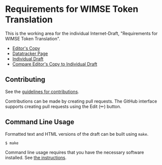 # Requirements for WIMSE Token Translation

This is the working area for the individual Internet-Draft, "Requirements for WIMSE Token Translation".

* [Editor's Copy](https://yaroslavros.github.io/wimse-tokentranslation-requirements/#go.draft-rosomakho-wimse-tokentranslation-requirements.html)
* [Datatracker Page](https://datatracker.ietf.org/doc/draft-rosomakho-wimse-tokentranslation-requirements)
* [Individual Draft](https://datatracker.ietf.org/doc/html/draft-rosomakho-wimse-tokentranslation-requirements)
* [Compare Editor's Copy to Individual Draft](https://yaroslavros.github.io/wimse-tokentranslation-requirements/#go.draft-rosomakho-wimse-tokentranslation-requirements.diff)


## Contributing

See the
[guidelines for contributions](https://github.com/yaroslavros/wimse-tokentranslation-requirements/blob//CONTRIBUTING.md).

Contributions can be made by creating pull requests.
The GitHub interface supports creating pull requests using the Edit (✏) button.


## Command Line Usage

Formatted text and HTML versions of the draft can be built using `make`.

```sh
$ make
```

Command line usage requires that you have the necessary software installed.  See
[the instructions](https://github.com/martinthomson/i-d-template/blob/main/doc/SETUP.md).

